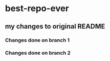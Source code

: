 # best-repo-ever
## my changes to original README
### Changes done on branch 1
### Changes done on branch 2